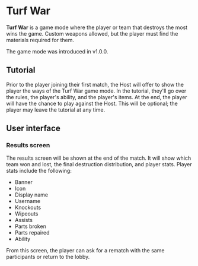 # Turf War
**Turf War** is a game mode where the player or team that destroys the most wins the game. Custom weapons allowed, but the player must find the materials required for them.

The game mode was introduced in v1.0.0.

## Tutorial
Prior to the player joining their first match, the Host will offer to show the player the ways of the Turf War game mode. In the tutorial, they'll go over the rules, the player's ability, and the player's items. At the end, the player will have the chance to play against the Host. This will be optional; the player may leave the tutorial at any time.

## User interface
### Results screen
The results screen will be shown at the end of the match. It will show which team won and lost, the final destruction distribution, and player stats. Player stats include the following: 
* Banner
* Icon
* Display name
* Username
* Knockouts
* Wipeouts
* Assists
* Parts broken
* Parts repaired
* Ability

From this screen, the player can ask for a rematch with the same participants or return to the lobby.